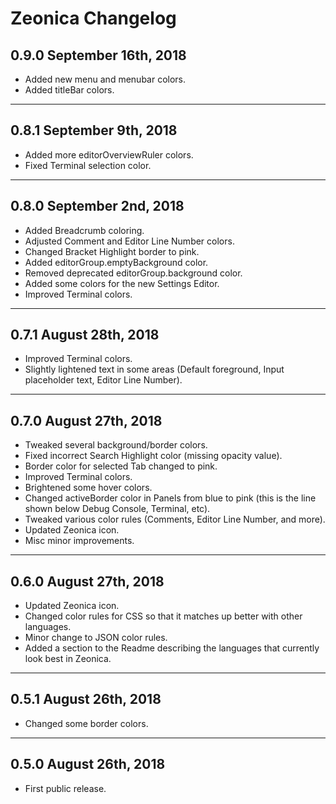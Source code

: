 # **Zeonica** Changelog

## **0.9.0** September 16th, 2018

- Added new menu and menubar colors.
- Added titleBar colors.

---

## **0.8.1** September 9th, 2018

- Added more editorOverviewRuler colors.
- Fixed Terminal selection color.

---

## **0.8.0** September 2nd, 2018

- Added Breadcrumb coloring.
- Adjusted Comment and Editor Line Number colors.
- Changed Bracket Highlight border to pink.
- Added editorGroup.emptyBackground color.
- Removed deprecated editorGroup.background color.
- Added some colors for the new Settings Editor.
- Improved Terminal colors.

---

## **0.7.1** August 28th, 2018

- Improved Terminal colors.
- Slightly lightened text in some areas (Default foreground, Input placeholder text, Editor Line Number).

---

## **0.7.0** August 27th, 2018

- Tweaked several background/border colors.
- Fixed incorrect Search Highlight color (missing opacity value).
- Border color for selected Tab changed to pink.
- Improved Terminal colors.
- Brightened some hover colors.
- Changed activeBorder color in Panels from blue to pink (this is the line shown below Debug Console, Terminal, etc).
- Tweaked various color rules (Comments, Editor Line Number, and more).
- Updated Zeonica icon.
- Misc minor improvements.

---

## **0.6.0** August 27th, 2018

- Updated Zeonica icon.
- Changed color rules for CSS so that it matches up better with other languages.
- Minor change to JSON color rules.
- Added a section to the Readme describing the languages that currently look best in Zeonica.

---

## **0.5.1** August 26th, 2018

- Changed some border colors.

---

## **0.5.0** August 26th, 2018

- First public release.
